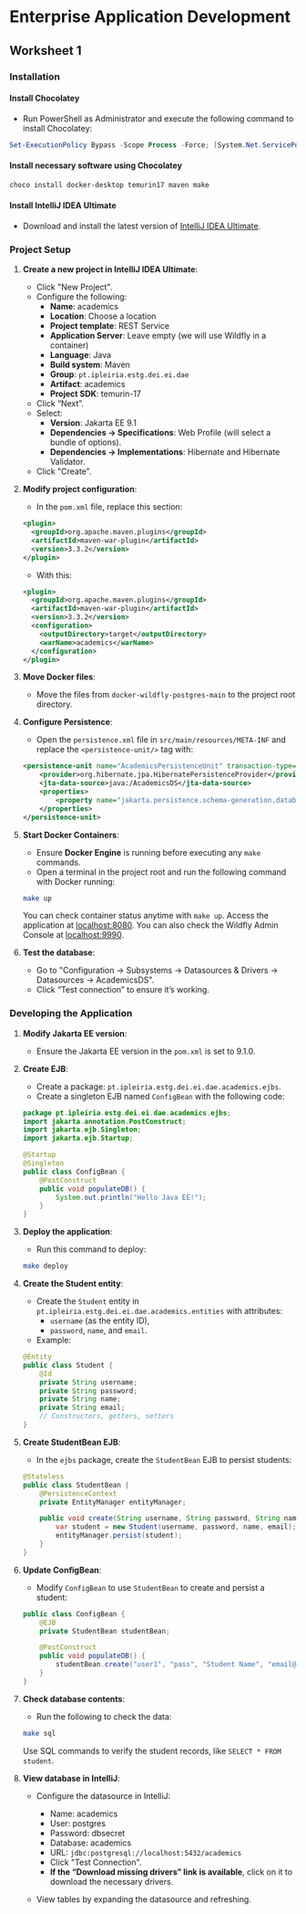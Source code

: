 # Enterprise Application Development

## Worksheet 1

### Installation

#### Install Chocolatey

- Run PowerShell as Administrator and execute the following command to install Chocolatey:

```powershell
Set-ExecutionPolicy Bypass -Scope Process -Force; [System.Net.ServicePointManager]::SecurityProtocol = [System.Net.ServicePointManager]::SecurityProtocol -bor 3072; iex ((New-Object System.Net.WebClient).DownloadString('https://community.chocolatey.org/install.ps1'))
```

#### Install necessary software using Chocolatey

```powershell
choco install docker-desktop temurin17 maven make
```

#### Install IntelliJ IDEA Ultimate

- Download and install the latest version of [IntelliJ IDEA Ultimate](https://www.jetbrains.com/idea/download/).

### Project Setup

1. **Create a new project in IntelliJ IDEA Ultimate**:
   - Click "New Project".
   - Configure the following:
     - **Name**: academics
     - **Location**: Choose a location
     - **Project template**: REST Service
     - **Application Server**: Leave empty (we will use Wildfly in a container)
     - **Language**: Java
     - **Build system**: Maven
     - **Group**: `pt.ipleiria.estg.dei.ei.dae`
     - **Artifact**: academics
     - **Project SDK**: temurin-17
   - Click “Next”.
   - Select:
     - **Version**: Jakarta EE 9.1
     - **Dependencies → Specifications**: Web Profile (will select a bundle of options).
     - **Dependencies → Implementations**: Hibernate and Hibernate Validator.
   - Click "Create".

2. **Modify project configuration**:
   - In the `pom.xml` file, replace this section:

   ```xml
   <plugin>
     <groupId>org.apache.maven.plugins</groupId>
     <artifactId>maven-war-plugin</artifactId>
     <version>3.3.2</version>
   </plugin>
   ```

   - With this:

   ```xml
   <plugin>
     <groupId>org.apache.maven.plugins</groupId>
     <artifactId>maven-war-plugin</artifactId>
     <version>3.3.2</version>
     <configuration>
       <outputDirectory>target</outputDirectory>
       <warName>academics</warName>
     </configuration>
   </plugin>
   ```

3. **Move Docker files**:
   - Move the files from `docker-wildfly-postgres-main` to the project root directory.

4. **Configure Persistence**:
   - Open the `persistence.xml` file in `src/main/resources/META-INF` and replace the `<persistence-unit/>` tag with:

   ```xml
   <persistence-unit name="AcademicsPersistenceUnit" transaction-type="JTA">
       <provider>org.hibernate.jpa.HibernatePersistenceProvider</provider>
       <jta-data-source>java:/AcademicsDS</jta-data-source>
       <properties>
           <property name="jakarta.persistence.schema-generation.database.action" value="drop-and-create" />
       </properties>
   </persistence-unit>
   ```

5. **Start Docker Containers**:
   - Ensure **Docker Engine** is running before executing any `make` commands.
   - Open a terminal in the project root and run the following command with Docker running:

   ```sh
   make up
   ```

   You can check container status anytime with `make up`. Access the application at [localhost:8080](http://localhost:8080). You can also check the Wildfly Admin Console at [localhost:9990](http://localhost:9990).

6. **Test the database**:
   - Go to "Configuration → Subsystems → Datasources & Drivers → Datasources → AcademicsDS".
   - Click “Test connection” to ensure it’s working.

### Developing the Application

1. **Modify Jakarta EE version**:
   - Ensure the Jakarta EE version in the `pom.xml` is set to 9.1.0.

2. **Create EJB**:
   - Create a package: `pt.ipleiria.estg.dei.ei.dae.academics.ejbs`.
   - Create a singleton EJB named `ConfigBean` with the following code:

   ```java
   package pt.ipleiria.estg.dei.ei.dae.academics.ejbs;
   import jakarta.annotation.PostConstruct;
   import jakarta.ejb.Singleton;
   import jakarta.ejb.Startup;

   @Startup
   @Singleton
   public class ConfigBean {
       @PostConstruct
       public void populateDB() {
           System.out.println("Hello Java EE!");
       }
   }
   ```

3. **Deploy the application**:
   - Run this command to deploy:

   ```sh
   make deploy
   ```

4. **Create the Student entity**:
   - Create the `Student` entity in `pt.ipleiria.estg.dei.ei.dae.academics.entities` with attributes:
     - `username` (as the entity ID),
     - `password`, `name`, and `email`.
   - Example:

   ```java
   @Entity
   public class Student {
       @Id
       private String username;
       private String password;
       private String name;
       private String email;
       // Constructors, getters, setters
   }
   ```

5. **Create StudentBean EJB**:
   - In the `ejbs` package, create the `StudentBean` EJB to persist students:

   ```java
   @Stateless
   public class StudentBean {
       @PersistenceContext
       private EntityManager entityManager;

       public void create(String username, String password, String name, String email) {
           var student = new Student(username, password, name, email);
           entityManager.persist(student);
       }
   }
   ```

6. **Update ConfigBean**:
   - Modify `ConfigBean` to use `StudentBean` to create and persist a student:

   ```java
   public class ConfigBean {
       @EJB
       private StudentBean studentBean;

       @PostConstruct
       public void populateDB() {
           studentBean.create("user1", "pass", "Student Name", "email@example.com");
       }
   }
   ```

7. **Check database contents**:
   - Run the following to check the data:

   ```sh
   make sql
   ```

   Use SQL commands to verify the student records, like `SELECT * FROM student`.

8. **View database in IntelliJ**:
   - Configure the datasource in IntelliJ:
     - Name: academics
     - User: postgres
     - Password: dbsecret
     - Database: academics
     - URL: `jdbc:postgresql://localhost:5432/academics`
     - Click "Test Connection".
     - **If the “Download missing drivers” link is available**, click on it to download the necessary drivers.

   - View tables by expanding the datasource and refreshing.
